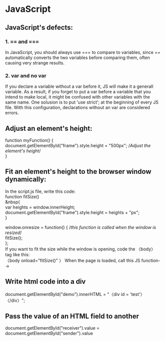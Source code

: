 # JavaScript
## JavaScript's defects:  
### 1. == and ===
In JavaScript, you should always use === to compare to variables, since == automatically converts the two variables before comparing them, often causing very strange results.
### 2. var and no var
If you declare a variable without a var before it, JS will make it a generall variable. As a result, if you forget to put a var before a variable that you intend to make local, it might be confused with other variables with the same name. 
One solusion is to put 'use strict'; at the beginning of every JS file. With this configuration, declarations without an var are considered errors.

## Adjust an element's height:  
function myFunction() {  
    document.getElementById("frame").style.height = "500px"; /*Adjust the element's height*/  
}  

## Fit an element's height to the browser window dynamically:  
In the script.js file, write this code:  
function fitSize()    
&nbsp{    
                var heights = window.innerHeight;  
                document.getElementById("frame").style.height = heights + "px";  
            }  
              
window.onresize = function() {  /*this function is called when the window is resized*/  
                fitSize();  
            };  
If you want to fit the size while the window is opening, code the 〈body〉tag like this:  
〈body onload="fitSize()"  〉
When the page is loaded, call this JS function-->
## Write html code into a div
document.getElementById("demo").innerHTML = "〈div id = 'test'〉〈/div〉";  
## Pass the value of an HTML field to another  
document.getElementById("receiver").value = document.getElementById("sender").value  





